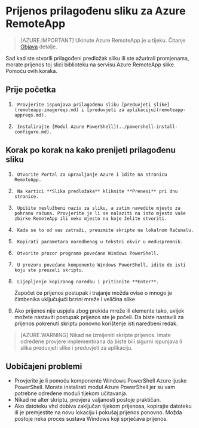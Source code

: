 
<properties
    pageTitle="Prijenos prilagođenu sliku za Azure RemoteApp | Microsoft Azure"
    description="Saznajte kako prenijeti prilagođenu sliku za Azure RemoteApp"
    services="remoteapp"
    documentationCenter=""
    authors="ericorman"
    manager="mbaldwin" />

<tags
    ms.service="remoteapp"
    ms.workload="compute"
    ms.tgt_pltfrm="na"
    ms.devlang="na"
    ms.topic="article"
    ms.date="08/15/2016"
    ms.author="ericor" />



# <a name="upload-a-custom-image-for-azure-remoteapp"></a>Prijenos prilagođenu sliku za Azure RemoteApp

> [AZURE.IMPORTANT]
> Ukinute Azure RemoteApp je u tijeku. Čitanje [Objava](https://go.microsoft.com/fwlink/?linkid=821148) detalje.

Sad kad ste stvorili prilagođeni predložak sliku ili ste ažurirali promjenama, morate prijenos toj slici biblioteku na servisu Azure RemoteApp slike. Pomoću ovih koraka.


## <a name="before-you-start"></a>Prije početka

1.      Provjerite ispunjava prilagođenu sliku [preduvjeti slike](remoteapp-imagereqs.md) i [preduvjeti za aplikaciju](remoteapp-appreqs.md).
2.      Instalirajte [Modul Azure PowerShell](../powershell-install-configure.md).

## <a name="step-by-step-on-how-to-upload-custom-image"></a>Korak po korak na kako prenijeti prilagođenu sliku

1.      Otvorite Portal za upravljanje Azure i idite na stranicu RemoteApp.
2.      Na kartici **Slika predložaka** kliknite **Prenesi** pri dnu stranice.
4.      Upišite neslužbeni naziv za sliku, a zatim navedite mjesto za pohranu računa. Provjerite je li se nalaziti na isto mjesto vaše zbirke RemoteApp ili neko mjesto na koje želite stvoriti.
5.      Kada se to od vas zatraži, preuzmite skripte na lokalnom Računalu.
6.      Kopirati parametara naredbenog u tekstni okvir u međuspremnik.
7.      Otvorite prozor programa povećane Windows PowerShell.
8.      U prozoru povećane komponente Windows PowerShell, idite do isti koju ste preuzeli skriptu.
9.      Lijepljenje kopiranog naredbu i pritisnite **Enter**.

    Započet će prijenos postupak i trajanje možda ovise o mnogo je čimbenika uključujući brzini mreže i veličina slike

11.    Ako prijenos nije uspjela zbog prekida mreže ili elemente tako, uvijek možete nastaviti postupak prijenos ste je počeli. Da biste nastavili za prijenos pokrenuti skriptu ponovno korištenje isti naredbeni redak.

> [AZURE.WARNING] Nikad ne izmijeniti skripte prijenos. Imate određene provjere implementirana da biste bili sigurni ispunjava li slika preduvjeti slike i preduvjeti za aplikaciju.

## <a name="common-problems"></a>Uobičajeni problemi

- Provjerite je li pomoću komponente Windows PowerShell Azure ljuske PowerShell. Morate instalirati modul Azure PowerShell jer su vam potrebne određene moduli tijekom učitavanja.
- Nikad ne alter skriptu, provjera valjanosti postoje praktičan.
- Ako datoteku vhd dobiva zaključan tijekom prijenosa, kopirajte datoteku ili je premjestite na novu lokaciju i pokušaj prijenos ponovno. Možda postoje neka proces sustava Windows koji sprječava prijenos.  
